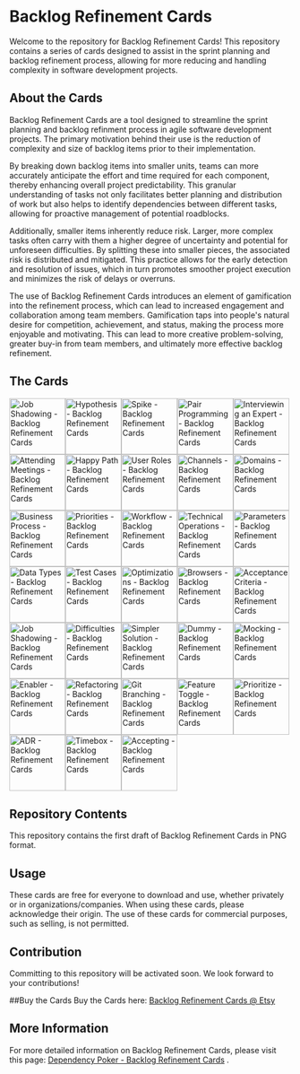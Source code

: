 # Backlog Refinement Cards
Welcome to the repository for Backlog Refinement Cards! This repository contains a series of cards designed to assist in the sprint planning and backlog refinement process, allowing for more reducing and handling complexity in software development projects.

## About the Cards
Backlog Refinement Cards are a tool designed to streamline the sprint planning and backlog refinment process in agile software development projects. The primary motivation behind their use is the reduction of complexity and size of backlog items prior to their implementation.

By breaking down backlog items into smaller units, teams can more accurately anticipate the effort and time required for each component, thereby enhancing overall project predictability. This granular understanding of tasks not only facilitates better planning and distribution of work but also helps to identify dependencies between different tasks, allowing for proactive management of potential roadblocks.

Additionally, smaller items inherently reduce risk. Larger, more complex tasks often carry with them a higher degree of uncertainty and potential for unforeseen difficulties. By splitting these into smaller pieces, the associated risk is distributed and mitigated. This practice allows for the early detection and resolution of issues, which in turn promotes smoother project execution and minimizes the risk of delays or overruns.

The use of Backlog Refinement Cards introduces an element of gamification into the refinement process, which can lead to increased engagement and collaboration among team members. Gamification taps into people's natural desire for competition, achievement, and status, making the process more enjoyable and motivating. This can lead to more creative problem-solving, greater buy-in from team members, and ultimately more effective backlog refinement​.

## The Cards

<div style="display: flex; flex-wrap: wrap;">
  <img src="https://raw.githubusercontent.com/nilsbert/Backlog-Refinement-Cards/main/Cards%20as%20PNG/01%20-%20Job%20Shadowing.png" width="100" alt="Job Shadowing - Backlog Refinement Cards">
  <img src="https://raw.githubusercontent.com/nilsbert/Backlog-Refinement-Cards/main/Cards%20as%20PNG/02%20-%20Hypothesis.png" width="100" alt="Hypothesis - Backlog Refinement Cards">
  <img src="https://raw.githubusercontent.com/nilsbert/Backlog-Refinement-Cards/main/Cards%20as%20PNG/03%20-%20Spike.png" width="100" alt="Spike - Backlog Refinement Cards">
  <img src="https://raw.githubusercontent.com/nilsbert/Backlog-Refinement-Cards/main/Cards%20as%20PNG/04%20-%20Pair%20Programming.png" width="100" alt="Pair Programming - Backlog Refinement Cards">
  <img src="https://raw.githubusercontent.com/nilsbert/Backlog-Refinement-Cards/main/Cards%20as%20PNG/05%20-%20Interviewing%20an%20Expert.png" width="100" alt="Interviewing an Expert - Backlog Refinement Cards">
</div>

<div style="display: flex; flex-wrap: wrap;">
  <img src="https://raw.githubusercontent.com/nilsbert/Backlog-Refinement-Cards/main/Cards%20as%20PNG/06%20-%20Attending%20Meetings.png" width="100" alt="Attending Meetings - Backlog Refinement Cards">
  <img src="https://raw.githubusercontent.com/nilsbert/Backlog-Refinement-Cards/main/Cards%20as%20PNG/07%20-%20Happy%20Path.png" width="100" alt="Happy Path - Backlog Refinement Cards">
  <img src="https://raw.githubusercontent.com/nilsbert/Backlog-Refinement-Cards/main/Cards%20as%20PNG/08%20-%20User%20Roles.png" width="100" alt="User Roles - Backlog Refinement Cards">
  <img src="https://raw.githubusercontent.com/nilsbert/Backlog-Refinement-Cards/main/Cards%20as%20PNG/09%20-%20Channels.png" width="100" alt="Channels - Backlog Refinement Cards">
  <img src="https://raw.githubusercontent.com/nilsbert/Backlog-Refinement-Cards/main/Cards%20as%20PNG/10%20-%20Domains.png" width="100" alt="Domains - Backlog Refinement Cards">
</div>

<div style="display: flex; flex-wrap: wrap;">
  <img src="https://raw.githubusercontent.com/nilsbert/Backlog-Refinement-Cards/main/Cards%20as%20PNG/11%20-%20Busines%20Process.png" width="100" alt="Business Process - Backlog Refinement Cards">
  <img src="https://raw.githubusercontent.com/nilsbert/Backlog-Refinement-Cards/main/Cards%20as%20PNG/12%20-Priorities.png" width="100" alt="Priorities - Backlog Refinement Cards">
  <img src="https://raw.githubusercontent.com/nilsbert/Backlog-Refinement-Cards/main/Cards%20as%20PNG/13%20-%20Workflow.png" width="100" alt="Workflow - Backlog Refinement Cards">
  <img src="https://raw.githubusercontent.com/nilsbert/Backlog-Refinement-Cards/main/Cards%20as%20PNG/14%20-%20Technical%20Operations.png" width="100" alt="Technical Operations - Backlog Refinement Cards">
  <img src="https://raw.githubusercontent.com/nilsbert/Backlog-Refinement-Cards/main/Cards%20as%20PNG/15%20-%20Parameters.png" width="100" alt="Parameters - Backlog Refinement Cards">
</div>

<div style="display: flex; flex-wrap: wrap;">
  <img src="https://raw.githubusercontent.com/nilsbert/Backlog-Refinement-Cards/main/Cards%20as%20PNG/16%20-%20Data%20Types.png" width="100" alt="Data Types - Backlog Refinement Cards">
  <img src="https://raw.githubusercontent.com/nilsbert/Backlog-Refinement-Cards/main/Cards%20as%20PNG/17%20-%20Test%20Cases.png" width="100" alt="Test Cases - Backlog Refinement Cards">
  <img src="https://raw.githubusercontent.com/nilsbert/Backlog-Refinement-Cards/main/Cards%20as%20PNG/18%20-%20Optimizations.png" width="100" alt="Optimizations - Backlog Refinement Cards">
  <img src="https://raw.githubusercontent.com/nilsbert/Backlog-Refinement-Cards/main/Cards%20as%20PNG/19%20-%20Browsers.png" width="100" alt="Browsers - Backlog Refinement Cards">
  <img src="https://raw.githubusercontent.com/nilsbert/Backlog-Refinement-Cards/main/Cards%20as%20PNG/20%20-%20Acceptance%20Criterias.png" width="100" alt="Acceptance Criteria - Backlog Refinement Cards">
</div>

<div style="display: flex; flex-wrap: wrap;">
  <img src="https://raw.githubusercontent.com/nilsbert/Backlog-Refinement-Cards/main/Cards%20as%20PNG/20%20-%20Acceptance%20Criterias.png" width="100" alt="Job Shadowing - Backlog Refinement Cards">
  <img src="https://raw.githubusercontent.com/nilsbert/Backlog-Refinement-Cards/main/Cards%20as%20PNG/21%20-%20Difficulties.png" width="100" alt="Difficulties - Backlog Refinement Cards">
  <img src="https://raw.githubusercontent.com/nilsbert/Backlog-Refinement-Cards/main/Cards%20as%20PNG/22%20-%20Simpler%20Solution.png" width="100" alt="Simpler Solution - Backlog Refinement Cards">
  <img src="https://raw.githubusercontent.com/nilsbert/Backlog-Refinement-Cards/main/Cards%20as%20PNG/23%20-%20Dummy.png" width="100" alt="Dummy - Backlog Refinement Cards">
  <img src="https://raw.githubusercontent.com/nilsbert/Backlog-Refinement-Cards/main/Cards%20as%20PNG/24%20-%20Mocking.png" width="100" alt="Mocking - Backlog Refinement Cards">
</div>

<div style="display: flex; flex-wrap: wrap;">
  <img src="https://raw.githubusercontent.com/nilsbert/Backlog-Refinement-Cards/main/Cards%20as%20PNG/25%20-%20Enabler.png" width="100" alt="Enabler - Backlog Refinement Cards">
  <img src="https://raw.githubusercontent.com/nilsbert/Backlog-Refinement-Cards/main/Cards%20as%20PNG/26%20-%20Refactoring.png" width="100" alt="Refactoring - Backlog Refinement Cards">
  <img src="https://raw.githubusercontent.com/nilsbert/Backlog-Refinement-Cards/main/Cards%20as%20PNG/27%20-%20Git%20Braching.png" width="100" alt="Git Branching - Backlog Refinement Cards">
  <img src="https://raw.githubusercontent.com/nilsbert/Backlog-Refinement-Cards/main/Cards%20as%20PNG/28%20-%20Feature%20Toggle.png" width="100" alt="Feature Toggle - Backlog Refinement Cards">
  <img src="https://raw.githubusercontent.com/nilsbert/Backlog-Refinement-Cards/main/Cards%20as%20PNG/29%20-%20Priorizize.png" width="100" alt="Prioritize - Backlog Refinement Cards">
</div>

<div style="display: flex; flex-wrap: wrap;">
  <img src="https://raw.githubusercontent.com/nilsbert/Backlog-Refinement-Cards/main/Cards%20as%20PNG/30%20-%20ADR.png" width="100" alt="ADR - Backlog Refinement Cards">
  <img src="https://raw.githubusercontent.com/nilsbert/Backlog-Refinement-Cards/main/Cards%20as%20PNG/31%20-%20Timebox.png" width="100" alt="Timebox - Backlog Refinement Cards">
  <img src="https://raw.githubusercontent.com/nilsbert/Backlog-Refinement-Cards/main/Cards%20as%20PNG/32%20-%20Accepting.png" width="100" alt="Accepting - Backlog Refinement Cards">
</div>

## Repository Contents
This repository contains the first draft of Backlog Refinement Cards in PNG format.

## Usage
These cards are free for everyone to download and use, whether privately or in organizations/companies. When using these cards, please acknowledge their origin. The use of these cards for commercial purposes, such as selling, is not permitted.

## Contribution
Committing to this repository will be activated soon. We look forward to your contributions!

##Buy the Cards
Buy the Cards here: [Backlog Refinement Cards @ Etsy](https://www.etsy.com/de/listing/1683651990/backlog-refinement-cards)

## More Information
For more detailed information on Backlog Refinement Cards, please visit this page: [Dependency Poker - Backlog Refinement Cards](https://www.dependencypoker.com/backlog-refinement-cards)
.
